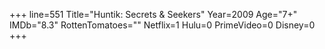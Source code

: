 +++
line=551
Title="Huntik: Secrets & Seekers"
Year=2009
Age="7+"
IMDb="8.3"
RottenTomatoes=""
Netflix=1
Hulu=0
PrimeVideo=0
Disney=0
+++

